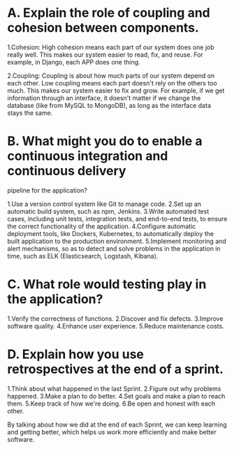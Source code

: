 # A. Explain the role of coupling and cohesion between components. 

1.Cohesion: High cohesion means each part of our system does one job really well. This makes our system easier to read, fix, and reuse. For example, in Django, each APP does one thing.

2.Coupling: Coupling is about how much parts of our system depend on each other. Low coupling means each part doesn't rely on the others too much. This makes our system easier to fix and grow. For example, if we get information through an interface, it doesn't matter if we change the database (like from MySQL to MongoDB), as long as the interface data stays the same.


# B. What might you do to enable a continuous integration and continuous delivery
pipeline for the application?

1.Use a version control system like Git to manage code.
2.Set up an automatic build system, such as npm, Jenkins.
3.Write automated test cases, including unit tests, integration tests, and end-to-end tests, to ensure the correct functionality of the application.
4.Configure automatic deployment tools, like Dockers, Kubernetes, to automatically deploy the built application to the production environment.
5.Implement monitoring and alert mechanisms, so as to detect and solve problems in the application in time, such as ELK (Elasticsearch, Logstash, Kibana).

# C. What role would testing play in the application?

1.Verify the correctness of functions.
2.Discover and fix defects.
3.Improve software quality.
4.Enhance user experience.
5.Reduce maintenance costs.

# D. Explain how you use retrospectives at the end of a sprint.

1.Think about what happened in the last Sprint.
2.Figure out why problems happened.
3.Make a plan to do better.
4.Set goals and make a plan to reach them.
5.Keep track of how we're doing.
6.Be open and honest with each other.

By talking about how we did at the end of each Sprint, we can keep learning and getting better, which helps us work more efficiently and make better software.
